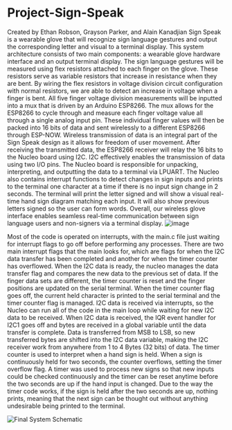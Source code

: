 # Project-Sign-Speak
Created by Ethan Robson, Grayson Parker, and Alain Kanadjian
Sign Speak is a wearable glove that will recognize sign language gestures and output the
corresponding letter and visual to a terminal display. This system architecture consists of two
main components: a wearable glove hardware interface and an output terminal display. The sign
language gestures will be measured using flex resistors attached to each finger on the glove.
These resistors serve as variable resistors that increase in resistance when they are bent. By
wiring the flex resistors in voltage division circuit configuration with normal resistors, we are
able to detect an increase in voltage when a finger is bent. All five finger voltage division
measurements will be inputted into a mux that is driven by an Arduino ESP8266. The mux
allows for the ESP8266 to cycle through and measure each finger voltage value all through a
single analog input pin. These individual finger values will then be packed into 16 bits of data
and sent wirelessly to a different ESP8266 through ESP-NOW. Wireless transmission of data is
an integral part of the Sign Speak design as it allows for freedom of user movement. After
receiving the transmitted data, the ESP8266 receiver will relay the 16 bits to the Nucleo board
using I2C. I2C effectively enables the transmission of data using two I/O pins. The Nucleo board
is responsible for unpacking, interpreting, and outputting the data to a terminal via LPUART. The
Nucleo also contains interrupt functions to detect changes in sign inputs and prints to the
terminal one character at a time if there is no input sign change in 2 seconds. The terminal will
print the letter signed and will show a visual real-time hand sign diagram matching each input. It
will also show previous letters signed so the user can form words. Overall, our wireless glove
interface enables seamless real-time communication between sign language users and
non-signers via a terminal display.
![image](https://github.com/Bunbn/Project-Sign-Speak/assets/75515757/7e0817a3-62c1-4c49-acc6-d9227b8a9ea6)

Most of the code is operated on interrupts, with the main.c file just waiting for interrupt flags to
go off before performing any processes. There are two main interrupt flags that the main looks
for, which are flags for when the I2C data transfer has been completed and another for when the
timer counter has overflowed. When the I2C data is ready, the nucleo manages the data transfer
flag and compares the new data to the previous set of data. If the finger data sets are different, the
timer counter is reset and the finger positions are updated on the serial terminal. When the timer
counter flag goes off, the current held character is printed to the serial terminal and the timer
counter flag is managed.
I2C data is received via interrupts, so the Nucleo can run all of the code in the main loop while
waiting for new I2C data to be received. When I2C data is received, the IQR event handler for
I2C1 goes off and bytes are received in a global variable until the data transfer is complete. Data
is transferred from MSB to LSB, so new transferred bytes are shifted into the I2C data variable,
making the I2C receiver work from anywhere from 1 to 4 Bytes (32 bits) of data.
The timer counter is used to interpret when a hand sign is held. When a sign is continuously held
for two seconds, the counter overflows, setting the timer overflow flag. A timer was used to
process new signs so that new inputs could be checked continuously and the timer can be reset
anytime before the two seconds are up if the hand input is changed. Due to the way the timer
code works, if the sign is held after the two seconds are up, nothing prints, meaning that the next
sign can be thought out without anything undesirable being printed to the terminal.

![Final System Schematic](https://github.com/Bunbn/Project-Sign-Speak/assets/75515757/a93e93fd-4498-46d4-8923-82825fb43b43)
